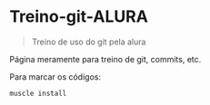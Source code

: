 # Treino-git-ALURA

> Treino de uso do git pela alura

Página meramente para treino de git, commits, etc.

Para marcar os códigos:

```
muscle install
```
